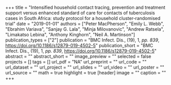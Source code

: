 +++
title = "Intensified household contact tracing, prevention and treatment support versus enhanced standard of care for contacts of tuberculosis cases in South Africa: study protocol for a household cluster-randomised trial"
date = "2019-01-01"
authors = ["Peter MacPherson", "Emily L. Webb", "Ebrahim Variava", "Sanjay G. Lala", "Minja Milovanovic", "Andrew Ratsela", "Limakatso Lebina", "Anthony Kinghorn", "Neil A. Martinson"]
publication_types = ["2"]
publication = "BMC Infect. Dis., (19), 1, _pp. 839_, https://doi.org/10.1186/s12879-019-4502-5"
publication_short = "BMC Infect. Dis., (19), 1, _pp. 839_, https://doi.org/10.1186/s12879-019-4502-5"
abstract = ""
abstract_short = ""
image_preview = ""
selected = false
projects = []
tags = []
url_pdf = "NA"
url_preprint = ""
url_code = ""
url_dataset = ""
url_project = ""
url_slides = ""
url_video = ""
url_poster = ""
url_source = ""
math = true
highlight = true
[header]
image = ""
caption = ""
+++
